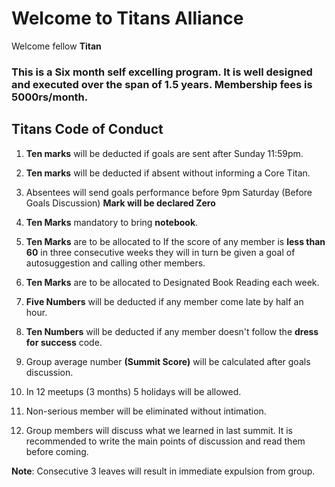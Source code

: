 # Welcome to Titans Alliance

Welcome fellow **Titan**

### This is a Six month self excelling program. It is well designed and executed over the span of 1.5 years. Membership fees is 5000rs/month.


## Titans Code of Conduct

1. **Ten marks** will be deducted if goals are sent after Sunday 11:59pm. 

2. **Ten marks** will be deducted if absent without informing a Core Titan. 

3. Absentees will send goals performance before 9pm Saturday (Before Goals Discussion)  **Mark will be declared Zero** 

4. **Ten Marks** mandatory to bring **notebook**.

5. **Ten Marks** are to be allocated to If the score of any member is **less than 60** in three consecutive weeks they will in turn be given a goal of autosuggestion and calling other members.

6. **Ten Marks** are to be allocated to Designated Book Reading each week.

7. **Five Numbers** will be deducted if any member come late by half an hour.

8. **Ten Numbers** will be deducted if any member doesn't follow the **dress for success** code.

9. Group average number **(Summit Score)** will be calculated after goals discussion.

10. In 12 meetups (3 months) 5 holidays will be allowed.

11. Non-serious member will be eliminated without intimation. 
12. Group members will discuss what we learned in last summit. It is recommended to write the main points of discussion and read them before coming.  

**Note**: Consecutive 3 leaves will result in immediate expulsion from group.
